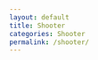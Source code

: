 ```yaml
---
layout: default
title: Shooter
categories: Shooter
permalink: /shooter/
---
```

<canvas id="gameCanvas" width="320" height="240"></canvas>
<script src="{{ '/assets/js/shooter.js' | relative_url }}"></script>